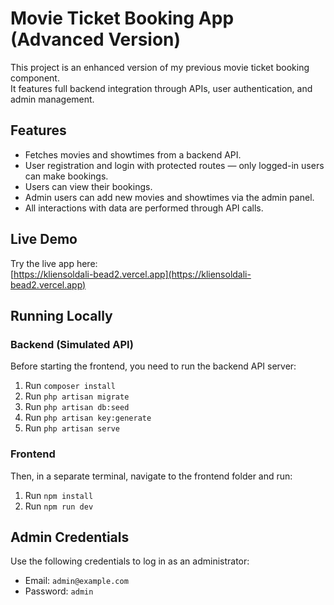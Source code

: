 # Movie Ticket Booking App (Advanced Version)

This project is an enhanced version of my previous movie ticket booking component.  
It features full backend integration through APIs, user authentication, and admin management.

## Features

- Fetches movies and showtimes from a backend API.
- User registration and login with protected routes — only logged-in users can make bookings.
- Users can view their bookings.
- Admin users can add new movies and showtimes via the admin panel.
- All interactions with data are performed through API calls.

## Live Demo

Try the live app here:  
[https://kliensoldali-bead2.vercel.app](https://kliensoldali-bead2.vercel.app)

## Running Locally

### Backend (Simulated API)

Before starting the frontend, you need to run the backend API server:

1. Run `composer install`  
2. Run `php artisan migrate`  
3. Run `php artisan db:seed`  
4. Run `php artisan key:generate`  
5. Run `php artisan serve`

### Frontend

Then, in a separate terminal, navigate to the frontend folder and run:

1. Run `npm install`  
2. Run `npm run dev`

## Admin Credentials

Use the following credentials to log in as an administrator:

- Email: `admin@example.com`  
- Password: `admin`
